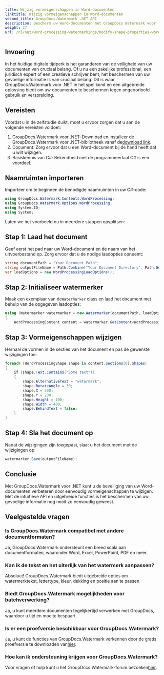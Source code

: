 ```yaml
---
title: Wijzig vormeigenschappen in Word-documenten
linktitle: Wijzig vormeigenschappen in Word-documenten
second_title: GroupDocs.Watermark .NET API
description: Bescherm uw Word-documenten met GroupDocs Watermark voor .NET. Wijzig eenvoudig vormeigenschappen voor verbeterde beveiliging.
weight: 27
url: /nl/net/word-processing-watermarkings/modify-shape-properties-word-docs/
---
```

## Invoering
In het huidige digitale tijdperk is het garanderen van de veiligheid van uw documenten van cruciaal belang. Of u nu een zakelijke professional, een juridisch expert of een creatieve schrijver bent, het beschermen van uw gevoelige informatie is van cruciaal belang. Dit is waar GroupDocs.Watermark voor .NET in het spel komt en een uitgebreide oplossing biedt om uw documenten te beschermen tegen ongeoorloofd gebruik en verspreiding.
## Vereisten
Voordat u in de zelfstudie duikt, moet u ervoor zorgen dat u aan de volgende vereisten voldoet:
1.  GroupDocs.Watermark voor .NET: Download en installeer de GroupDocs.Watermark voor .NET-bibliotheek vanaf de[download link](https://releases.groupdocs.com/Watermark/net/).
2. Document: Zorg ervoor dat u een Word-document bij de hand heeft dat u wilt wijzigen.
3. Basiskennis van C#: Bekendheid met de programmeertaal C# is een voordeel.

## Naamruimten importeren
Importeer om te beginnen de benodigde naamruimten in uw C#-code:
```csharp
using GroupDocs.Watermark.Contents.WordProcessing;
using GroupDocs.Watermark.Options.WordProcessing;
using System.IO;
using System;
```
Laten we het voorbeeld nu in meerdere stappen opsplitsen:
## Stap 1: Laad het document
Geef eerst het pad naar uw Word-document en de naam van het uitvoerbestand op. Zorg ervoor dat u de nodige laadopties opneemt:
```csharp
string documentPath = "Your Document Path";
string outputFileName = Path.Combine("Your Document Directory", Path.GetFileName(documentPath));
var loadOptions = new WordProcessingLoadOptions();
```
## Stap 2: Initialiseer watermerker
Maak een exemplaar van de`Watermarker` class en laad het document met behulp van de opgegeven laadopties:
```csharp
using (Watermarker watermarker = new Watermarker(documentPath, loadOptions))
{
    WordProcessingContent content = watermarker.GetContent<WordProcessingContent>();
```
## Stap 3: Vormeigenschappen wijzigen
Herhaal de vormen in de secties van het document en pas de gewenste wijzigingen toe:
```csharp
foreach (WordProcessingShape shape in content.Sections[0].Shapes)
{
    if (shape.Text.Contains("Some text"))
    {
        shape.AlternativeText = "watermark";
        shape.RotateAngle = 30;
        shape.X = 200;
        shape.Y = 200;
        shape.Height = 100;
        shape.Width = 400;
        shape.BehindText = false;
    }
}
```
## Stap 4: Sla het document op
Nadat de wijzigingen zijn toegepast, slaat u het document met de wijzigingen op:
```csharp
watermarker.Save(outputFileName);
```
## Conclusie
Met GroupDocs.Watermark voor .NET kunt u de beveiliging van uw Word-documenten verbeteren door eenvoudig vormeigenschappen te wijzigen. Met de intuïtieve API en uitgebreide functies is het beschermen van uw gevoelige informatie nog nooit zo eenvoudig geweest.

## Veelgestelde vragen
### Is GroupDocs.Watermark compatibel met andere documentformaten?
Ja, GroupDocs.Watermark ondersteunt een breed scala aan documentformaten, waaronder Word, Excel, PowerPoint, PDF en meer.
### Kan ik de tekst en het uiterlijk van het watermerk aanpassen?
Absoluut! GroupDocs.Watermark biedt uitgebreide opties om watermerktekst, lettertype, kleur, dekking en positie aan te passen.
### Biedt GroupDocs.Watermark mogelijkheden voor batchverwerking?
Ja, u kunt meerdere documenten tegelijkertijd verwerken met GroupDocs, waardoor u tijd en moeite bespaart.
### Is er een proefversie beschikbaar voor GroupDocs.Watermark?
 Ja, u kunt de functies van GroupDocs.Watermark verkennen door de gratis proefversie te downloaden van[hier](https://releases.groupdocs.com/).
### Hoe kan ik ondersteuning krijgen voor GroupDocs.Watermark?
 Voor vragen of hulp kunt u het GroupDocs.Watermark-forum bezoeken[hier](https://forum.groupdocs.com/c/watermark/19).